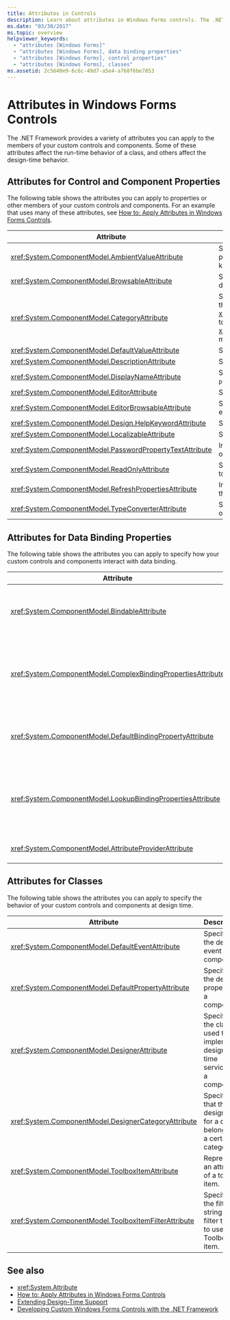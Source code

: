 ```yaml
---
title: Attributes in Controls
description: Learn about attributes in Windows Forms controls. The .NET Framework provides a variety of attributes.
ms.date: "03/30/2017"
ms.topic: overview
helpviewer_keywords: 
  - "attributes [Windows Forms]"
  - "attributes [Windows Forms], data binding properties"
  - "attributes [Windows Forms], control properties"
  - "attributes [Windows Forms], classes"
ms.assetid: 2c5640e9-6c6c-49d7-a5e4-a768f6be7853
---
```

# Attributes in Windows Forms Controls

The .NET Framework provides a variety of attributes you can apply to the members of your custom controls and components. Some of these attributes affect the run-time behavior of a class, and others affect the design-time behavior.  
  
## Attributes for Control and Component Properties  

 The following table shows the attributes you can apply to properties or other members of your custom controls and components. For an example that uses many of these attributes, see [How to: Apply Attributes in Windows Forms Controls](how-to-apply-attributes-in-windows-forms-controls.md).  
  
|Attribute|Description|  
|---------------|-----------------|  
|<xref:System.ComponentModel.AmbientValueAttribute>|Specifies the value to pass to a property to cause the property to get its value from another source. This is known as *ambience*.|  
|<xref:System.ComponentModel.BrowsableAttribute>|Specifies whether a property or event should be displayed in a **Properties** window.|  
|<xref:System.ComponentModel.CategoryAttribute>|Specifies the name of the category in which to group the property or event when displayed in a <xref:System.Windows.Forms.PropertyGrid> control set to <xref:System.Windows.Forms.PropertySort.Categorized> mode.|  
|<xref:System.ComponentModel.DefaultValueAttribute>|Specifies the default value for a property.|  
|<xref:System.ComponentModel.DescriptionAttribute>|Specifies a description for a property or event.|  
|<xref:System.ComponentModel.DisplayNameAttribute>|Specifies the display name for a property, event, or `public void` method that takes no arguments.|  
|<xref:System.ComponentModel.EditorAttribute>|Specifies the editor to use to change a property.|  
|<xref:System.ComponentModel.EditorBrowsableAttribute>|Specifies that a property or method is viewable in an editor.|  
|<xref:System.ComponentModel.Design.HelpKeywordAttribute>|Specifies the context keyword for a class or member.|  
|<xref:System.ComponentModel.LocalizableAttribute>|Specifies whether a property should be localized.|  
|<xref:System.ComponentModel.PasswordPropertyTextAttribute>|Indicates that an object's text representation is obscured by characters such as asterisks.|  
|<xref:System.ComponentModel.ReadOnlyAttribute>|Specifies whether the property this attribute is bound to is read-only or read/write at design time.|  
|<xref:System.ComponentModel.RefreshPropertiesAttribute>|Indicates that the property grid should refresh when the associated property value changes.|  
|<xref:System.ComponentModel.TypeConverterAttribute>|Specifies what type to use as a converter for the object this attribute is bound to.|  
  
## Attributes for Data Binding Properties  

 The following table shows the attributes you can apply to specify how your custom controls and components interact with data binding.  
  
|Attribute|Description|  
|---------------|-----------------|  
|<xref:System.ComponentModel.BindableAttribute>|Specifies whether a property is typically used for binding.|  
|<xref:System.ComponentModel.ComplexBindingPropertiesAttribute>|Specifies the data source and data member properties for a component.|  
|<xref:System.ComponentModel.DefaultBindingPropertyAttribute>|Specifies the default binding property for a component.|  
|<xref:System.ComponentModel.LookupBindingPropertiesAttribute>|Specifies the data source and data member properties for a component.|  
|<xref:System.ComponentModel.AttributeProviderAttribute>|Enables attribute redirection.|  
  
## Attributes for Classes  

 The following table shows the attributes you can apply to specify the behavior of your custom controls and components at design time.  
  
|Attribute|Description|  
|---------------|-----------------|  
|<xref:System.ComponentModel.DefaultEventAttribute>|Specifies the default event for a component.|  
|<xref:System.ComponentModel.DefaultPropertyAttribute>|Specifies the default property for a component.|  
|<xref:System.ComponentModel.DesignerAttribute>|Specifies the class used to implement design-time services for a component.|  
|<xref:System.ComponentModel.DesignerCategoryAttribute>|Specifies that the designer for a class belongs to a certain category.|  
|<xref:System.ComponentModel.ToolboxItemAttribute>|Represents an attribute of a toolbox item.|  
|<xref:System.ComponentModel.ToolboxItemFilterAttribute>|Specifies the filter string and filter type to use for a Toolbox item.|  
  
## See also

- <xref:System.Attribute>
- [How to: Apply Attributes in Windows Forms Controls](how-to-apply-attributes-in-windows-forms-controls.md)
- [Extending Design-Time Support](/previous-versions/visualstudio/visual-studio-2013/37899azc(v=vs.120))
- [Developing Custom Windows Forms Controls with the .NET Framework](developing-custom-windows-forms-controls.md)
